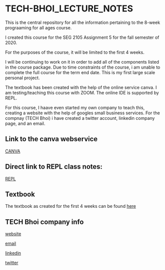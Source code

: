 # TECH-BHOI_LECTURE_NOTES
This is the central repository for all the information pertaining to the 8-week prograaming for all ages course.

I created this course for the SEG 2105 Assignment 5 for the fall semester of 2020.

For the purposes of the course, it will be limited to the first 4 weeks.

I will be continuing to work on it in order to add all of the components listed in the course package. Due to time constraints of the course, i am unable to complete the full course for the term end date. This is my first large scale personal project.

The textbook has been created with the help of the online service canva.
I am testing/teaching this course with ZOOM.
The online IDE is supported by REPL.

For this course, I haave even started my own company to teach this, creating a website with the help of googles small business services.
For the compnay (TECH Bhoi) i have created a twitter account, linkedin company page, and an email.

## Link to the canva webservice
[CANVA](https://www.canva.com)
## Direct link to REPL class notes:
[REPL](https://repl.it/join/duppvtxj-techbhoi)
## Textbook
The textbook as created for the first 4 weeks can be found [here](https://drive.google.com/drive/u/0/my-drive)


## TECH Bhoi company info
[website](https://tech-bhoi.business.site)

[email](techbhoi@gmail.com)

[linkedin](https://www.linkedin.com/company/tech-bhoi)

[twitter](https://twitter.com/TechBhoi)

